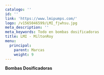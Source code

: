 ```yaml
---
catalogo: ''
id: ''
link: 'https://www.lmipumps.com/'
logo: /v1565046599/LMI_fjwhsu.jpg
meta_description: ''
meta_keywords: Todo en bombas dosificadoras
title: LMI - MiltonRoy
menu:
  principal:
    parent: Marcas
    weight: 9
---
```



**Bombas Dosificadoras**
